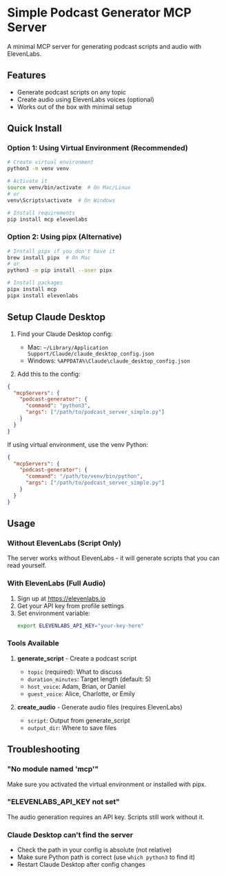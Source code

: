 # Simple Podcast Generator MCP Server

A minimal MCP server for generating podcast scripts and audio with ElevenLabs.

## Features
- Generate podcast scripts on any topic
- Create audio using ElevenLabs voices (optional)
- Works out of the box with minimal setup

## Quick Install

### Option 1: Using Virtual Environment (Recommended)
```bash
# Create virtual environment
python3 -m venv venv

# Activate it
source venv/bin/activate  # On Mac/Linux
# or
venv\Scripts\activate  # On Windows

# Install requirements
pip install mcp elevenlabs
```

### Option 2: Using pipx (Alternative)
```bash
# Install pipx if you don't have it
brew install pipx  # On Mac
# or
python3 -m pip install --user pipx

# Install packages
pipx install mcp
pipx install elevenlabs
```

## Setup Claude Desktop

1. Find your Claude Desktop config:
   - Mac: `~/Library/Application Support/Claude/claude_desktop_config.json`
   - Windows: `%APPDATA%\Claude\claude_desktop_config.json`

2. Add this to the config:
```json
{
  "mcpServers": {
    "podcast-generator": {
      "command": "python3",
      "args": ["/path/to/podcast_server_simple.py"]
    }
  }
}
```

If using virtual environment, use the venv Python:
```json
{
  "mcpServers": {
    "podcast-generator": {
      "command": "/path/to/venv/bin/python",
      "args": ["/path/to/podcast_server_simple.py"]
    }
  }
}
```

## Usage

### Without ElevenLabs (Script Only)
The server works without ElevenLabs - it will generate scripts that you can read yourself.

### With ElevenLabs (Full Audio)
1. Sign up at https://elevenlabs.io
2. Get your API key from profile settings
3. Set environment variable:
   ```bash
   export ELEVENLABS_API_KEY="your-key-here"
   ```

### Tools Available

1. **generate_script** - Create a podcast script
   - `topic` (required): What to discuss
   - `duration_minutes`: Target length (default: 5)
   - `host_voice`: Adam, Brian, or Daniel
   - `guest_voice`: Alice, Charlotte, or Emily

2. **create_audio** - Generate audio files (requires ElevenLabs)
   - `script`: Output from generate_script
   - `output_dir`: Where to save files

## Troubleshooting

### "No module named 'mcp'"
Make sure you activated the virtual environment or installed with pipx.

### "ELEVENLABS_API_KEY not set"
The audio generation requires an API key. Scripts still work without it.

### Claude Desktop can't find the server
- Check the path in your config is absolute (not relative)
- Make sure Python path is correct (use `which python3` to find it)
- Restart Claude Desktop after config changes